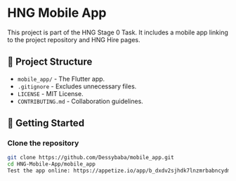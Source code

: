 # HNG Mobile App

This project is part of the HNG Stage 0 Task. It includes a mobile app linking to the project repository and HNG Hire pages.

## 📂 Project Structure
- `mobile_app/` - The Flutter app.
- `.gitignore` - Excludes unnecessary files.
- `LICENSE` - MIT License.
- `CONTRIBUTING.md` - Collaboration guidelines.

## 🚀 Getting Started

### Clone the repository
```sh
git clone https://github.com/Dessybaba/mobile_app.git
cd HNG-Mobile-App/mobile_app
Test the app online: https://appetize.io/app/b_dxdv2sjhdk7lnzmrbabncydmwq



